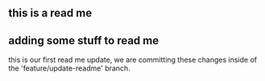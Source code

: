 ## this is a read me

## adding some stuff to read me
this is our first read me update, we are committing these changes inside of the 'feature/update-readme' branch.